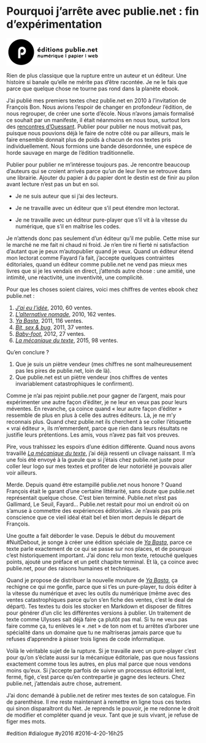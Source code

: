 # Pourquoi j’arrête avec publie.net : fin d’expérimentation

![](_i/logopublie.png)

Rien de plus classique que la rupture entre un auteur et un éditeur. Une histoire si banale qu’elle ne mérite pas d’être racontée. Je ne le fais que parce que quelque chose ne tourne pas rond dans la planète ebook.

J’ai publié mes premiers textes chez publie.net en 2010 à l’invitation de François Bon. Nous avions l’espoir de changer en profondeur l’édition, de nous regrouper, de créer une sorte d’école. Nous n’avons jamais formalisé ce souhait par un manifeste, il était néanmoins en nous tous, surtout lors des [rencontres d’Ouessant](../../2010/8/larchipel-de-la-litterature-numerique.md). Publier pour publier ne nous motivait pas, puisque nous pouvions déjà le faire de notre côté ou par ailleurs, mais le faire ensemble donnait plus de poids à chacun de nos textes pris individuellement. Nous formions une bande désordonnée, une espèce de horde sauvage en marge de l’édition traditionnelle.

Publier pour publier ne m’intéresse toujours pas. Je rencontre beaucoup d’auteurs qui se croient arrivés parce qu’un de leur livre se retrouve dans une librairie. Ajouter du papier à du papier dont le destin est de finir au pilon avant lecture n’est pas un but en soi.

* Je ne suis auteur que si j’ai des lecteurs.

* Je ne travaille avec un éditeur que s’il peut étendre mon lectorat.

* Je ne travaille avec un éditeur pure-player que s’il vit à la vitesse du numérique, que s’il en maîtrise les codes.

Je n’attends donc pas seulement d’un éditeur qu’il me publie. Cette mise sur le marché ne me fait ni chaud ni froid. Je n’en tire ni fierté ni satisfaction d’autant que je peux m’autopublier quand je veux. Quand un éditeur étend mon lectorat comme Fayard l’a fait, j’accepte quelques contraintes éditoriales, quand un éditeur comme publie.net ne vend pas mieux mes livres que si je les vendais en direct, j’attends autre chose : une amitié, une intimité, une réactivité, une inventivité, une complicité.

Pour que les choses soient claires, voici mes chiffres de ventes ebook chez publie.net :

1. *[J’ai eu l’idée](../../page/id)*, 2010, 60 ventes.
2. *[L’alternative nomade](../../books/alternative-nomade.md)*, 2010, 162 ventes.
3. *[Ya Basta](../../page/ya-basta)*, 2011, 116 ventes.
4. *[Bit, sex & bug](../../books/bit-sex-and-bug.md)*, 2011, 37 ventes.
5. *[Baby-foot](../../books/baby-foot.md)*, 2012, 27 ventes.
6. *[La mécanique du texte](../../page/la-mecanique-du-texte)*, 2015, 98 ventes.

Qu’en conclure ?

1. Que je suis un piètre vendeur (mes chiffres ne sont malheureusement pas les pires de publie.net, loin de là).
2. Que publie.net est un piètre vendeur (nos chiffres de ventes invariablement catastrophiques le confirment).

Comme je n’ai pas rejoint publie.net pour gagner de l’argent, mais pour expérimenter une autre façon d’éditer, je ne leur en veux pas pour leurs méventes. En revanche, ça coince quand « leur autre façon d’éditer » ressemble de plus en plus à celle des autres éditeurs. Là, je ne m’y reconnais plus. Quand chez publie.net ils cherchent à se coller l’étiquette « vrai éditeur », ils m’emmerdent, parce que rien dans leurs résultats ne justifie leurs prétentions. Les amis, vous n’avez pas fait vos preuves.

Pire, vous trahissez les espoirs d’une édition différente. Quand nous avons travaillé *[La mécanique du texte](../../page/la-mecanique-du-texte)*, j’ai déjà ressenti un clivage naissant. Il m’a une fois été envoyé à la gueule que si j’étais chez publie.net juste pour coller leur logo sur mes textes et profiter de leur notoriété je pouvais aller voir ailleurs.

Merde. Depuis quand être estampillé publie.net nous honore ? Quand François était le garant d’une certaine littérarité, sans doute que publie.net représentait quelque chose. C’est bien terminé. Publie.net n’est pas Gallimard, Le Seuil, Fayard… Publie.net restait pour moi un endroit où on s’amuse à commettre des expériences éditoriales. Je n’avais pas pris conscience que ce vieil idéal était bel et bien mort depuis le départ de François.

Une goutte a fait déborder le vase. Depuis le début du mouvement #NuitDebout, je songe à créer une édition spéciale de *[Ya Basta](../../page/ya-basta)*, parce ce texte parle exactement de ce qui se passe sur nos places, et de pourquoi c’est historiquement important. J’ai donc relu mon texte, retouché quelques points, ajouté une préface et un petit chapitre terminal. Et là, ça coince avec publie.net, pour des raisons humaines et techniques.

Quand je propose de distribuer la nouvelle mouture de *[Ya Basta](../../page/ya-basta)*, ça rechigne ce qui me gonfle, parce que si t’es un pure-player, tu dois éditer à la vitesse du numérique et avec les outils du numérique (même avec des ventes catastrophiques parce qu’on s’en fiche des ventes, c’est le deal de départ). Tes textes tu dois les stocker en Markdown et disposer de filtres pour générer d’un clic les différentes versions à publier. Un traitement de texte comme Ulysses sait déjà faire ça plutôt pas mal. Si tu ne veux pas faire comme ça, tu enlèves le « .net » de ton nom et tu arrêtes d’arborer une spécialité dans un domaine que tu ne maîtriseras jamais parce que tu refuses d’apprendre à pisser trois lignes de code informatique.

 Voilà le véritable sujet de la rupture. Si je travaille avec un pure-player c’est pour qu’on s’éclate aussi sur la mécanique éditoriale, pas que nous fassions exactement comme tous les autres, en plus mal parce que nous vendons moins qu’eux. Si j’accepte parfois de suivre un processus éditorial lent, fermé, figé, c’est parce qu’en contrepartie je gagne des lecteurs. Chez publie.net, j’attendais autre chose, autrement.

J’ai donc demandé à publie.net de retirer mes textes de son catalogue. Fin de parenthèse. Il me reste maintenant à remettre en ligne tous ces textes qui sinon disparaîtront du Net. Je reprends le pouvoir, je me redonne le droit de modifier et compléter quand je veux. Tant que je suis vivant, je refuse de figer mes mots.

#edition #dialogue #y2016 #2016-4-20-16h25
